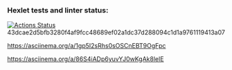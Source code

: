### Hexlet tests and linter status:
[![Actions Status](https://github.com/19victoria88n/frontend-project-44/workflows/hexlet-check/badge.svg)](https://github.com/19victoria88n/frontend-project-44/actions)
43dcae2d5bfb3280f4af9fcc48689ef02a1dc37d288094c1d1a9761119413a07

https://asciinema.org/a/1gp5I2sRhs0sOSCnEBT9OgFpc

https://asciinema.org/a/86S4iADp6yuvYJ0wKgAk8lelE
